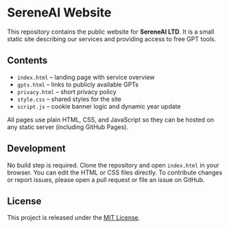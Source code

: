 # SereneAI Website

This repository contains the public website for **SereneAI LTD**. It is a small static site describing our services and providing access to free GPT tools.

## Contents
- `index.html` – landing page with service overview
- `gpts.html` – links to publicly available GPTs
- `privacy.html` – short privacy policy
- `style.css` – shared styles for the site
- `script.js` – cookie banner logic and dynamic year update

All pages use plain HTML, CSS, and JavaScript so they can be hosted on any static server (including GitHub Pages).

## Development
No build step is required. Clone the repository and open `index.html` in your browser. You can edit the HTML or CSS files directly. To contribute changes or report issues, please open a pull request or file an issue on GitHub.

## License

This project is released under the [MIT License](LICENSE).
